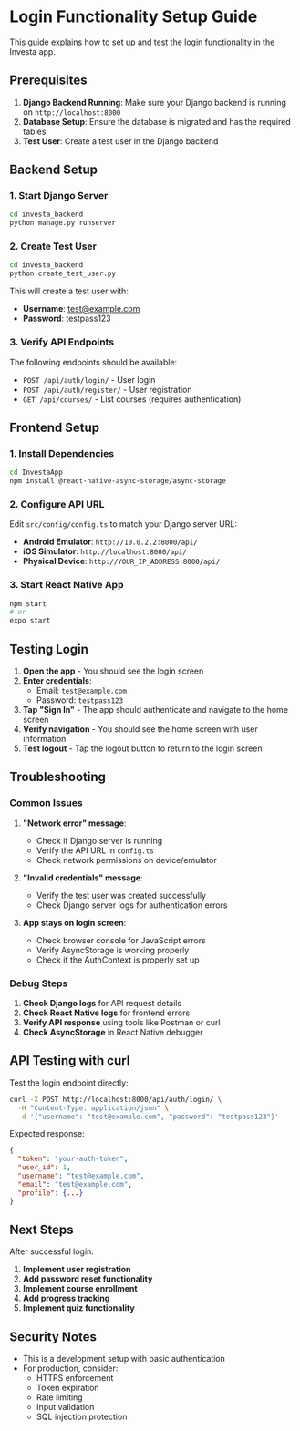 # Login Functionality Setup Guide

This guide explains how to set up and test the login functionality in the Investa app.

## Prerequisites

1. **Django Backend Running**: Make sure your Django backend is running on `http://localhost:8000`
2. **Database Setup**: Ensure the database is migrated and has the required tables
3. **Test User**: Create a test user in the Django backend

## Backend Setup

### 1. Start Django Server
```bash
cd investa_backend
python manage.py runserver
```

### 2. Create Test User
```bash
cd investa_backend
python create_test_user.py
```

This will create a test user with:
- **Username**: test@example.com
- **Password**: testpass123

### 3. Verify API Endpoints
The following endpoints should be available:
- `POST /api/auth/login/` - User login
- `POST /api/auth/register/` - User registration
- `GET /api/courses/` - List courses (requires authentication)

## Frontend Setup

### 1. Install Dependencies
```bash
cd InvestaApp
npm install @react-native-async-storage/async-storage
```

### 2. Configure API URL
Edit `src/config/config.ts` to match your Django server URL:
- **Android Emulator**: `http://10.0.2.2:8000/api/`
- **iOS Simulator**: `http://localhost:8000/api/`
- **Physical Device**: `http://YOUR_IP_ADDRESS:8000/api/`

### 3. Start React Native App
```bash
npm start
# or
expo start
```

## Testing Login

1. **Open the app** - You should see the login screen
2. **Enter credentials**:
   - Email: `test@example.com`
   - Password: `testpass123`
3. **Tap "Sign In"** - The app should authenticate and navigate to the home screen
4. **Verify navigation** - You should see the home screen with user information
5. **Test logout** - Tap the logout button to return to the login screen

## Troubleshooting

### Common Issues

1. **"Network error" message**:
   - Check if Django server is running
   - Verify the API URL in `config.ts`
   - Check network permissions on device/emulator

2. **"Invalid credentials" message**:
   - Verify the test user was created successfully
   - Check Django server logs for authentication errors

3. **App stays on login screen**:
   - Check browser console for JavaScript errors
   - Verify AsyncStorage is working properly
   - Check if the AuthContext is properly set up

### Debug Steps

1. **Check Django logs** for API request details
2. **Check React Native logs** for frontend errors
3. **Verify API response** using tools like Postman or curl
4. **Check AsyncStorage** in React Native debugger

## API Testing with curl

Test the login endpoint directly:
```bash
curl -X POST http://localhost:8000/api/auth/login/ \
  -H "Content-Type: application/json" \
  -d '{"username": "test@example.com", "password": "testpass123"}'
```

Expected response:
```json
{
  "token": "your-auth-token",
  "user_id": 1,
  "username": "test@example.com",
  "email": "test@example.com",
  "profile": {...}
}
```

## Next Steps

After successful login:
1. **Implement user registration**
2. **Add password reset functionality**
3. **Implement course enrollment**
4. **Add progress tracking**
5. **Implement quiz functionality**

## Security Notes

- This is a development setup with basic authentication
- For production, consider:
  - HTTPS enforcement
  - Token expiration
  - Rate limiting
  - Input validation
  - SQL injection protection
